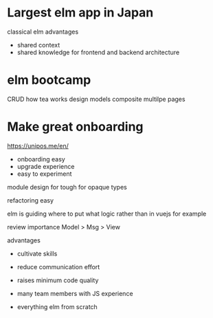 # Largest elm app in Japan

classical elm advantages

- shared context
- shared knowledge for frontend and backend architecture

# elm bootcamp
CRUD
how tea works
design models
composite multilpe pages

# Make great onboarding

https://unipos.me/en/

- onboarding easy
- upgrade experience
- easy to experiment



module design for tough for opaque types

refactoring easy

elm is guiding where to put what logic rather than in vuejs for example

review importance
Model > Msg > View

advantages
- cultivate skills
- reduce communication effort
- raises minimum code quality

- many team members with JS experience
- everything elm from scratch

